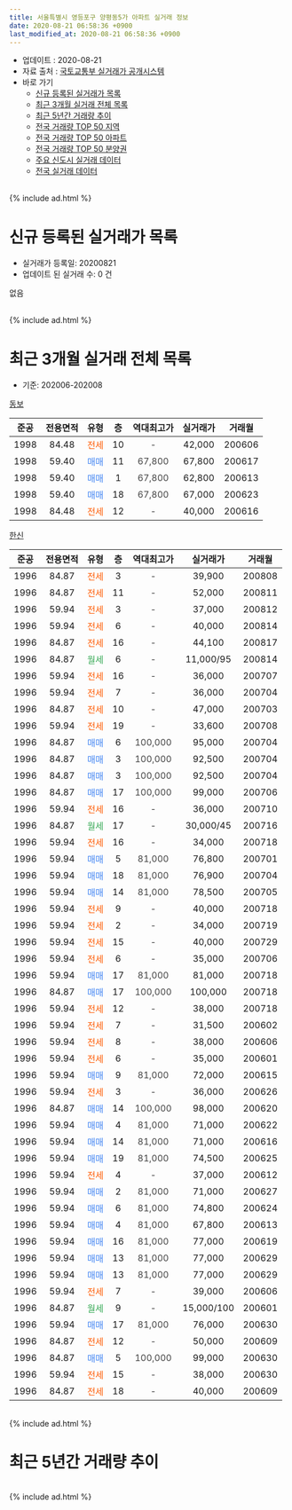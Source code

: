 ```yaml
---
title: 서울특별시 영등포구 양평동5가 아파트 실거래 정보
date: 2020-08-21 06:58:36 +0900
last_modified_at: 2020-08-21 06:58:36 +0900
---
```


* 업데이트 : 2020-08-21
* 자료 출처 : [국토교통부 실거래가 공개시스템](http://rt.molit.go.kr)
* 바로 가기
    * [신규 등록된 실거래가 목록](#신규-등록된-실거래가-목록)
    * [최근 3개월 실거래 전체 목록](#최근-3개월-실거래-전체-목록)
    * [최근 5년간 거래량 추이](#최근-5년간-거래량-추이)
    * [전국 거래량 TOP 50 지역](https://inasie.github.io/apt-trade-info/최근-3개월-전국에서-가장-거래가-많이-발생한-지역)
    * [전국 거래량 TOP 50 아파트](https://inasie.github.io/apt-trade-info/최근-3개월-전국에서-가장-거래가-많이-발생한-아파트)
    * [전국 거래량 TOP 50 분양권](https://inasie.github.io/apt-trade-info/최근-3개월-전국에서-가장-거래가-많이-발생한-분양권)
    * [주요 신도시 실거래 데이터](https://inasie.github.io/apt-trade-info/주요-신도시)
    * [전국 실거래 데이터](https://inasie.github.io/apt-trade-info/전국)
<br>
{% include ad.html %}
<br>

# 신규 등록된 실거래가 목록
* 실거래가 등록일: 20200821
* 업데이트 된 실거래 수: 0 건

없음

<br>
{% include ad.html %}
<br>

# 최근 3개월 실거래 전체 목록
* 기준: 202006-202008


[동보](https://search.naver.com/search.naver?query=%EC%84%9C%EC%9A%B8%ED%8A%B9%EB%B3%84%EC%8B%9C+%EC%98%81%EB%93%B1%ED%8F%AC%EA%B5%AC+%EC%96%91%ED%8F%89%EB%8F%995%EA%B0%80+%EB%8F%99%EB%B3%B4)

|준공|전용면적|유형|층|역대최고가|실거래가|거래월|
|:---:|:---:|:---:|:---:|:---:|:---:|:---:|
|1998|84.48|<span style="color:#ff5a00">전세</span>|10|<span style="color:#444444">-</span>|42,000|200606|
|1998|59.40|<span style="color:#4285f3">매매</span>|11|<span style="color:#444444">67,800</span>|67,800|200617|
|1998|59.40|<span style="color:#4285f3">매매</span>|1|<span style="color:#444444">67,800</span>|62,800|200613|
|1998|59.40|<span style="color:#4285f3">매매</span>|18|<span style="color:#444444">67,800</span>|67,000|200623|
|1998|84.48|<span style="color:#ff5a00">전세</span>|12|<span style="color:#444444">-</span>|40,000|200616|

[한신](https://search.naver.com/search.naver?query=%EC%84%9C%EC%9A%B8%ED%8A%B9%EB%B3%84%EC%8B%9C+%EC%98%81%EB%93%B1%ED%8F%AC%EA%B5%AC+%EC%96%91%ED%8F%89%EB%8F%995%EA%B0%80+%ED%95%9C%EC%8B%A0)

|준공|전용면적|유형|층|역대최고가|실거래가|거래월|
|:---:|:---:|:---:|:---:|:---:|:---:|:---:|
|1996|84.87|<span style="color:#ff5a00">전세</span>|3|<span style="color:#444444">-</span>|39,900|200808|
|1996|84.87|<span style="color:#ff5a00">전세</span>|11|<span style="color:#444444">-</span>|52,000|200811|
|1996|59.94|<span style="color:#ff5a00">전세</span>|3|<span style="color:#444444">-</span>|37,000|200812|
|1996|59.94|<span style="color:#ff5a00">전세</span>|6|<span style="color:#444444">-</span>|40,000|200814|
|1996|84.87|<span style="color:#ff5a00">전세</span>|16|<span style="color:#444444">-</span>|44,100|200817|
|1996|84.87|<span style="color:#34a853">월세</span>|6|<span style="color:#444444">-</span>|11,000/95|200814|
|1996|59.94|<span style="color:#ff5a00">전세</span>|16|<span style="color:#444444">-</span>|36,000|200707|
|1996|59.94|<span style="color:#ff5a00">전세</span>|7|<span style="color:#444444">-</span>|36,000|200704|
|1996|84.87|<span style="color:#ff5a00">전세</span>|10|<span style="color:#444444">-</span>|47,000|200703|
|1996|59.94|<span style="color:#ff5a00">전세</span>|19|<span style="color:#444444">-</span>|33,600|200708|
|1996|84.87|<span style="color:#4285f3">매매</span>|6|<span style="color:#444444">100,000</span>|95,000|200704|
|1996|84.87|<span style="color:#4285f3">매매</span>|3|<span style="color:#444444">100,000</span>|92,500|200704|
|1996|84.87|<span style="color:#4285f3">매매</span>|3|<span style="color:#444444">100,000</span>|92,500|200704|
|1996|84.87|<span style="color:#4285f3">매매</span>|17|<span style="color:#444444">100,000</span>|99,000|200706|
|1996|59.94|<span style="color:#ff5a00">전세</span>|16|<span style="color:#444444">-</span>|36,000|200710|
|1996|84.87|<span style="color:#34a853">월세</span>|17|<span style="color:#444444">-</span>|30,000/45|200716|
|1996|59.94|<span style="color:#ff5a00">전세</span>|16|<span style="color:#444444">-</span>|34,000|200718|
|1996|59.94|<span style="color:#4285f3">매매</span>|5|<span style="color:#444444">81,000</span>|76,800|200701|
|1996|59.94|<span style="color:#4285f3">매매</span>|18|<span style="color:#444444">81,000</span>|76,900|200704|
|1996|59.94|<span style="color:#4285f3">매매</span>|14|<span style="color:#444444">81,000</span>|78,500|200705|
|1996|59.94|<span style="color:#ff5a00">전세</span>|9|<span style="color:#444444">-</span>|40,000|200718|
|1996|59.94|<span style="color:#ff5a00">전세</span>|2|<span style="color:#444444">-</span>|34,000|200719|
|1996|59.94|<span style="color:#ff5a00">전세</span>|15|<span style="color:#444444">-</span>|40,000|200729|
|1996|59.94|<span style="color:#ff5a00">전세</span>|6|<span style="color:#444444">-</span>|35,000|200706|
|1996|59.94|<span style="color:#4285f3">매매</span>|17|<span style="color:#444444">81,000</span>|81,000|200718|
|1996|84.87|<span style="color:#4285f3">매매</span>|17|<span style="color:#444444">100,000</span>|100,000|200718|
|1996|59.94|<span style="color:#ff5a00">전세</span>|12|<span style="color:#444444">-</span>|38,000|200718|
|1996|59.94|<span style="color:#ff5a00">전세</span>|7|<span style="color:#444444">-</span>|31,500|200602|
|1996|59.94|<span style="color:#ff5a00">전세</span>|8|<span style="color:#444444">-</span>|38,000|200606|
|1996|59.94|<span style="color:#ff5a00">전세</span>|6|<span style="color:#444444">-</span>|35,000|200601|
|1996|59.94|<span style="color:#4285f3">매매</span>|9|<span style="color:#444444">81,000</span>|72,000|200615|
|1996|59.94|<span style="color:#ff5a00">전세</span>|3|<span style="color:#444444">-</span>|36,000|200626|
|1996|84.87|<span style="color:#4285f3">매매</span>|14|<span style="color:#444444">100,000</span>|98,000|200620|
|1996|59.94|<span style="color:#4285f3">매매</span>|4|<span style="color:#444444">81,000</span>|71,000|200622|
|1996|59.94|<span style="color:#4285f3">매매</span>|14|<span style="color:#444444">81,000</span>|71,000|200616|
|1996|59.94|<span style="color:#4285f3">매매</span>|19|<span style="color:#444444">81,000</span>|74,500|200625|
|1996|59.94|<span style="color:#ff5a00">전세</span>|4|<span style="color:#444444">-</span>|37,000|200612|
|1996|59.94|<span style="color:#4285f3">매매</span>|2|<span style="color:#444444">81,000</span>|71,000|200627|
|1996|59.94|<span style="color:#4285f3">매매</span>|6|<span style="color:#444444">81,000</span>|74,800|200624|
|1996|59.94|<span style="color:#4285f3">매매</span>|4|<span style="color:#444444">81,000</span>|67,800|200613|
|1996|59.94|<span style="color:#4285f3">매매</span>|16|<span style="color:#444444">81,000</span>|77,000|200619|
|1996|59.94|<span style="color:#4285f3">매매</span>|13|<span style="color:#444444">81,000</span>|77,000|200629|
|1996|59.94|<span style="color:#4285f3">매매</span>|13|<span style="color:#444444">81,000</span>|77,000|200629|
|1996|59.94|<span style="color:#ff5a00">전세</span>|7|<span style="color:#444444">-</span>|39,000|200606|
|1996|84.87|<span style="color:#34a853">월세</span>|9|<span style="color:#444444">-</span>|15,000/100|200601|
|1996|59.94|<span style="color:#4285f3">매매</span>|17|<span style="color:#444444">81,000</span>|76,000|200630|
|1996|84.87|<span style="color:#ff5a00">전세</span>|12|<span style="color:#444444">-</span>|50,000|200609|
|1996|84.87|<span style="color:#4285f3">매매</span>|5|<span style="color:#444444">100,000</span>|99,000|200630|
|1996|59.94|<span style="color:#ff5a00">전세</span>|15|<span style="color:#444444">-</span>|38,000|200630|
|1996|84.87|<span style="color:#ff5a00">전세</span>|18|<span style="color:#444444">-</span>|40,000|200609|


<br>
{% include ad.html %}
<br>

# 최근 5년간 거래량 추이


<div style="width:100%;">
    <canvas id="deal_progress" height="200"></canvas>
</div>

<script>
new Chart(document.getElementById("deal_progress"), {
    type: 'line',
    data: {
        labels: ['201508','201509','201510','201511','201512','201601','201602','201603','201604','201605','201606','201607','201608','201609','201610','201611','201612','201701','201702','201703','201704','201705','201706','201707','201708','201709','201710','201711','201712','201801','201802','201803','201804','201805','201806','201807','201808','201809','201810','201811','201812','201901','201902','201903','201904','201905','201906','201907','201908','201909','201910','201911','201912','202001','202002','202003','202004','202005','202006','202007','202008'],
        datasets: [{
            label: '매매',
            pointRadius: 1,
            data: [15, 12, 7, 10, 1, 6, 4, 5, 16, 14, 14, 12, 15, 8, 12, 6, 3, 4, 7, 16, 6, 13, 12, 22, 5, 8, 5, 6, 5, 10, 9, 8, 9, 4, 10, 10, 18, 0, 2, 0, 0, 1, 0, 0, 4, 8, 6, 9, 5, 6, 11, 10, 6, 9, 10, 4, 3, 5, 16, 9, 0],
            borderColor: "rgba(255, 201, 14, 1)",
            backgroundColor: "rgba(255, 201, 14, 0.5)",
            fill: false,
            lineTension: 0
        },{
            label: '전월세',
            pointRadius: 1,
            data: [18, 16, 18, 8, 13, 8, 6, 10, 12, 14, 10, 14, 18, 11, 15, 14, 15, 17, 7, 14, 10, 12, 8, 15, 17, 13, 12, 4, 7, 17, 8, 14, 11, 16, 13, 10, 10, 2, 8, 17, 14, 10, 11, 11, 5, 12, 7, 10, 12, 15, 20, 8, 9, 11, 23, 11, 16, 7, 12, 12, 6],
            borderColor: "rgba(0, 141, 185, 1)",
            backgroundColor: "rgba(0, 141, 185, 0.5)",
            fill: false,
            lineTension: 0
        }
        ]
    },
    options: {
        responsive: true,
        title: {
            display: false
        },
        tooltips: {
            mode: 'index',
            intersect: false
        },
        hover: {
            mode: 'nearest',
            intersect: true
        },
        scales: {
            xAxes: [{
                display: true,
                scaleLabel: {
                    display: true,
                    labelString: '년/월'
                }
            }],
            yAxes: [{
                display: true,
                ticks: {
                    suggestedMin: 0,
                },
                scaleLabel: {
                    display: true,
                    labelString: '실거래 수'
                }
            }]
        }
    }
});

</script>


<br>
{% include ad.html %}
<br>

